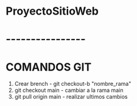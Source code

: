 # ProyectoSitioWeb
# ----------------
# COMANDOS GIT
1. Crear brench -  git checkout-b "nombre_rama"
2. git checkout main - cambiar a la rama main
3. git pull origin main - realizar ultimos cambios 